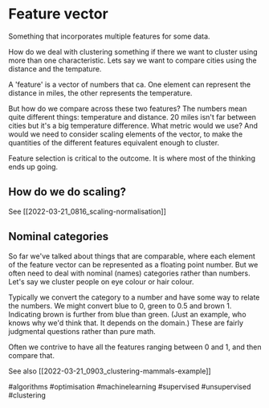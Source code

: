 # Feature vector

Something that incorporates multiple features for some data.

How do we deal with clustering something if there we want to cluster using more than one characteristic. Lets say we want to compare cities using the distance and the tempature.

A 'feature' is a vector of numbers that ca. One element can represent the distance in miles, the other represents the temperature.

But how do we compare across these two features? The numbers mean quite different things: temperature and distance. 20 miles isn't far between cities but it's a big temperature difference. What metric would we use? And would we need to consider scaling elements of the vector, to make the quantities of the different features equivalent enough to cluster.

Feature selection is critical to the outcome. It is where most of the thinking ends up going.

## How do we do scaling?

See [[2022-03-21_0816_scaling-normalisation]]

## Nominal categories

So far we've talked about things that are comparable, where each element of the feature vector can be represented as a floating point number. But we often need to deal with nominal (names) categories rather than numbers. Let's say we cluster people on eye colour or hair colour.

Typically we convert the category to a number and have some way to relate the numbers. We might convert blue to 0, green to 0.5 and brown 1. Indicating brown is further from blue than green. (Just an example, who knows why we'd think that. It depends on the domain.) These are fairly judgmental questions rather than pure math.

Often we contrive to have all the features ranging between 0 and 1, and then compare that.

See also [[2022-03-21_0903_clustering-mammals-example]]

#algorithms
#optimisation
#machinelearning
#supervised
#unsupervised
#clustering

